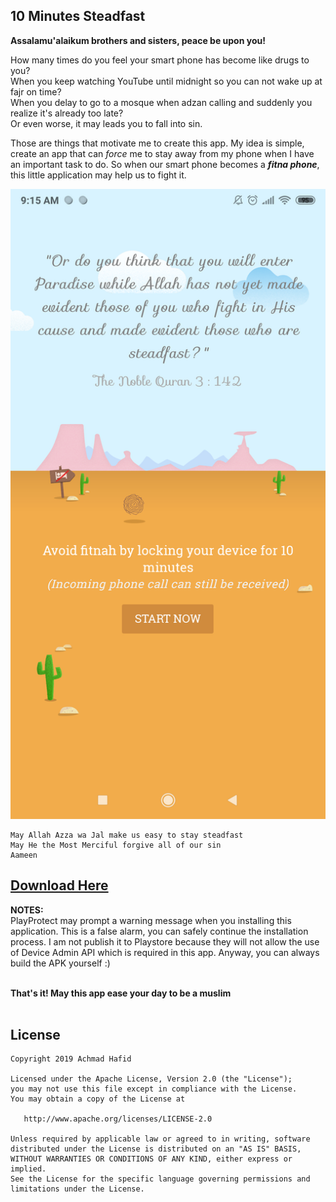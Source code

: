 10 Minutes Steadfast
--------

**Assalamu'alaikum brothers and sisters, peace be upon you!**

How many times do you feel your smart phone has become like drugs to you?<br />
When you keep watching YouTube until midnight so you can not wake up at fajr on time?<br />
When you delay to go to a mosque when adzan calling and suddenly you realize it's already too late?<br />
Or even worse, it may leads you to fall into sin.<br />

Those are things that motivate me to create this app.
My idea is simple, create an app that can *force* me to stay away from my phone when I have an important task to do.
So when our smart phone becomes a ***fitna phone***, this little application may help us to fight it.

![image](https://github.com/AchmadHafid/10-minutes-steadfast-android/blob/master/art/Screenshot.png)

    May Allah Azza wa Jal make us easy to stay steadfast
    May He the Most Merciful forgive all of our sin
    Aameen

[Download Here](https://github.com/AchmadHafid/10-minutes-steadfast-android/releases/download/v2.2.0/10-minutes-steadfast.v2.2.0.apk)
--------

**NOTES:** <br />
PlayProtect may prompt a warning message when you installing this application.
This is a false alarm, you can safely continue the installation process.
I am not publish it to Playstore because they will not allow the use of Device Admin API which is required in this app.
Anyway, you can always build the APK yourself :)<br /><br />

**That's it! May this app ease your day to be a muslim**
<br /><br />

License
-------

    Copyright 2019 Achmad Hafid

    Licensed under the Apache License, Version 2.0 (the "License");
    you may not use this file except in compliance with the License.
    You may obtain a copy of the License at

       http://www.apache.org/licenses/LICENSE-2.0

    Unless required by applicable law or agreed to in writing, software
    distributed under the License is distributed on an "AS IS" BASIS,
    WITHOUT WARRANTIES OR CONDITIONS OF ANY KIND, either express or implied.
    See the License for the specific language governing permissions and
    limitations under the License.
